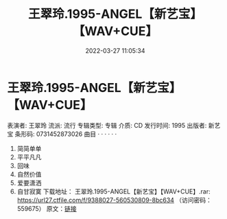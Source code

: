 ﻿---
title: 王翠玲.1995-ANGEL【新艺宝】【WAV+CUE】
date: 2022-03-27 11:05:34
categories: WAV车载音乐、镜像
tags: 国语流行
---
# 王翠玲.1995-ANGEL【新艺宝】【WAV+CUE】

表演者: 王翠玲
流派: 流行
专辑类型: 专辑
介质: CD
发行时间: 1995
出版者: 新艺宝
条形码: 0731452873026
曲目
· · · · · ·
01. 简简单单
02. 平平凡凡
03. 回味
04. 自然价值
05. 爱要潇洒
06. 自甘寂寞
下载地址：
王翠玲.1995-ANGEL【新艺宝】【WAV+CUE】.rar: https://url27.ctfile.com/f/9388027-560530809-8bc634
（访问密码：559675）
原文：[链接](https://blog.sina.com.cn/s/blog_1647c7e7601030wej.html)